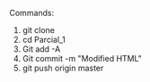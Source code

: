 Commands:

1. git clone
2. cd Parcial_1
3. Git add -A
4. Git commit -m "Modified HTML"
5. git push origin master